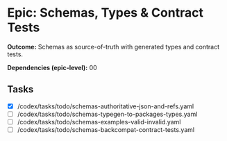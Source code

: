 # Epic: Schemas, Types & Contract Tests

**Outcome:** Schemas as source-of-truth with generated types and contract tests.

**Dependencies (epic-level):** 00

## Tasks
- [x] /codex/tasks/todo/schemas-authoritative-json-and-refs.yaml
- [ ] /codex/tasks/todo/schemas-typegen-to-packages-types.yaml
- [ ] /codex/tasks/todo/schemas-examples-valid-invalid.yaml
- [ ] /codex/tasks/todo/schemas-backcompat-contract-tests.yaml
